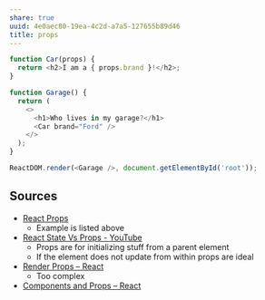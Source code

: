 ```yaml
---
share: true
uuid: 4e0aec80-19ea-4c2d-a7a5-127655b89d46
title: props
---
```

``` javascript
function Car(props) {
  return <h2>I am a { props.brand }!</h2>;
}

function Garage() {
  return (
    <>
      <h1>Who lives in my garage?</h1>
      <Car brand="Ford" />
    </>
  );
}

ReactDOM.render(<Garage />, document.getElementById('root'));
```

## Sources

* [React Props](https://www.w3schools.com/react/react_props.asp)
  * Example is listed above
* [React State Vs Props - YouTube](https://www.youtube.com/watch?v=IYvD9oBCuJI)
  * Props are for initializing stuff from a parent element
  * If the element does not update from within props are ideal
* [Render Props – React](https://reactjs.org/docs/render-props.html)
  * Too complex
* [Components and Props – React](https://reactjs.org/docs/components-and-props.html)